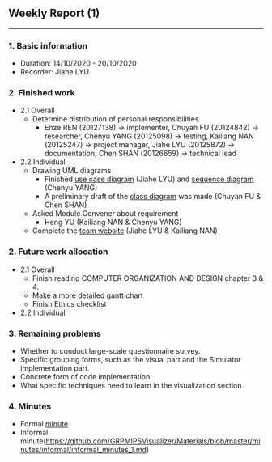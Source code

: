 ## Weekly Report (1)

***

### 1. Basic information

* Duration: 14/10/2020 - 20/10/2020
* Recorder: Jiahe LYU

### 2. Finished work

* 2.1 Overall
  * Determine distribution of personal responsibilities
    * Enze REN (20127138)  -> implementer, Chuyan FU (20124842) -> researcher, Chenyu YANG (20125098) -> testing, Kailiang NAN (20125247) -> project manager, Jiahe LYU (20125872) -> documentation, Chen SHAN (20126659) -> technical lead
* 2.2 Individual
  * Drawing UML diagrams
    * Finished [use case diagram](https://github.com/GRPMIPSVisualizer/Materials/blob/master/markdown_image/use_case_diagram.png) (Jiahe LYU) and [sequence diagram](https://github.com/GRPMIPSVisualizer/Materials/blob/master/markdown_image/sequence_diagram.jpg) (Chenyu YANG)
    * A preliminary draft of the [class diagram](https://github.com/GRPMIPSVisualizer/Materials/blob/master/markdown_image/class_diagram.jpeg) was made (Chuyan FU & Chen SHAN)
  * Asked Module Convener about requirement
    * Heng YU (Kailiang NAN & Chenyu YANG)
  * Complete the [team website](https://github.com/GRPMIPSVisualizer/Materials/blob/master/GRPwebsite) (Jiahe LYU & Kailiang NAN)

### 2. Future work allocation

* 2.1 Overall
  * Finish reading COMPUTER ORGANIZATION AND DESIGN chapter 3 & 4.
  * Make a more detailed gantt chart
  * Finish Ethics checklist
* 2.2 Individual

### 3. Remaining problems

* Whether to conduct large-scale questionnaire survey.
* Specific grouping forms, such as the visual part and the Simulator implementation part.
* Concrete form of code implementation.
* What specific techniques need to learn in the visualization section.

### 4. Minutes

* Formal [minute](https://github.com/GRPMIPSVisualizer/Materials/blob/master/minutes/formal/formal_minutes_1.md)
* Informal minute(https://github.com/GRPMIPSVisualizer/Materials/blob/master/minutes/informal/informal_minutes_1.md)
